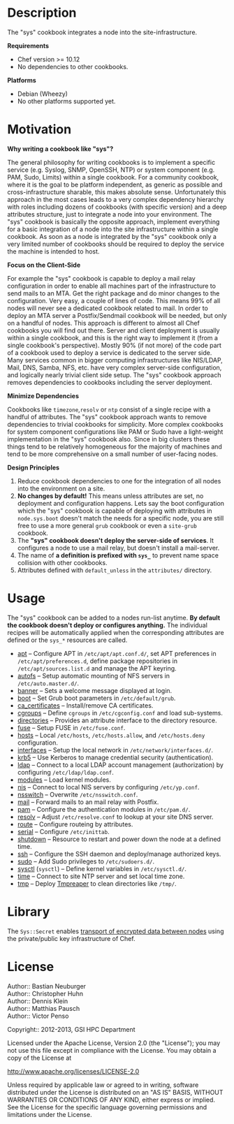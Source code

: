 # Description

The "sys" cookbook integrates a node into the site-infrastructure.

**Requirements**

* Chef version >= 10.12
* No dependencies to other cookbooks.

**Platforms**

* Debian (Wheezy)
* No other platforms supported yet.

# Motivation

**Why writing a cookbook like "sys"?**

The general philosophy for writing cookbooks is to implement a specific service (e.g. Syslog, SNMP, OpenSSH, NTP) or system component (e.g. PAM, Sudo, Limits) within a single cookbook. For a community cookbook, where it is the goal to be platform independent, as generic as possible and cross-infrastructure sharable, this makes absolute sense. Unfortunately this approach in the most cases leads to a very complex dependency hierarchy with roles including dozens of cookbooks (with specific version) and a deep attributes structure, just to integrate a node into your environment. The "sys" cookbook is basically the opposite approach, implement everything for a basic integration of a node into the site infrastructure within a single cookbook. As soon as a node is integrated by the "sys" cookbook only a very limited number of cookbooks should be required to deploy the service the machine is intended to host.

**Focus on the Client-Side**

For example the "sys" cookbook is capable to deploy a mail relay configuration in order to enable all machines part of the infrastructure to send mails to an MTA. Get the right package and do minor changes to the configuration. Very easy, a couple of lines of code. This means 99% of all nodes will never see a dedicated cookbook related to mail. In order to deploy an MTA server a Postfix/Sendmail cookbook will be needed, but only on a handful of nodes. This approach is different to almost all Chef cookbooks you will find out there. Server and client deployment is usually within a single cookbook, and this is the right way to implement it (from a single cookbook's perspective). Mostly 90% (if not more) of the code part of a cookbook used to deploy a service is dedicated to the server side. Many services common in bigger computing infrastructures like NIS/LDAP, Mail, DNS, Samba, NFS, etc. have very complex server-side configuration, and logically nearly trivial client side setup. The "sys" cookbook approach removes dependencies to cookbooks including the server deployment.

**Minimize Dependencies**

Cookbooks like `timezone`,`resolv` or `ntp` consist of a single recipe with a handful of attributes. The "sys" cookbook approach wants to remove dependencies to trivial cookbooks for simplicity. More complex cookbooks for system component configurations like PAM or Sudo have a light-weight implementation in the "sys" cookbook also. Since in big clusters these things tend to be relatively homogeneous for the majority of machines and tend to be more comprehensive on a small number of user-facing nodes.

**Design Principles**

1. Reduce cookbook dependencies to one for the integration of all nodes into the environment on a site.
2. **No changes by default!** This means unless attributes are set, no deployment and configuration happens. Lets say the boot configuration which the "sys" cookbook is capable of deploying with attributes in `node.sys.boot` doesn't match the needs for a specific node, you are still free to use a more general `grub` cookbook or even a `site-grub` cookbook.
3. The **"sys" cookbook doesn't deploy the server-side of services**. It configures a node to use a mail relay, but doesn't install a mail-server.
4. The name of **a definition is prefixed with `sys_`** to prevent name space collision with other cookbooks.
5. Attributes defined with `default_unless` in the `attributes/` directory.

# Usage

The "sys" cookbook can be added to a nodes run-list anytime. **By default the cookbook doesn't deploy or configures anything.** The individual recipes will be automatically applied when the corresponding attributes are defined or the `sys_*` resources are called.

* [apt](documents/apt.md) – Configure APT in `/etc/apt/apt.conf.d/`, set APT preferences in `/etc/apt/preferences.d`, define package repositories in `/etc/apt/sources.list.d` and manage the APT keyring.
* [autofs](documents/autofs.md) – Setup automatic mounting of NFS servers in `/etc/auto.master.d/`.
* [banner](documents/banner.md) – Sets a welcome message displayed at login. 
* [boot](documents/boot.md) – Set Grub boot parameters in `/etc/default/grub`.
* [ca_certificates](documents/ca_certificates.md) – Install/remove CA certificates.
* [cgroups](documents/cgroups.md) – Define `cgroups` in `/etc/cgconfig.conf` and load sub-systems.
* [directories](documents/directory.md) – Provides an attribute interface to the directory resource.
* [fuse](documents/fuse.md) – Setup FUSE in `/etc/fuse.conf`.
* [hosts](documents/hosts.md) – Local `/etc/hosts`, `/etc/hosts.allow`, and `/etc/hosts.deny` configuration.
* [interfaces](documents/interfaces.md) – Setup the local network in `/etc/network/interfaces.d/`.
* [krb5](documents/krb5.md) – Use Kerberos to manage credential security (authentication).
* [ldap](documents/ldap.md) – Connect to a local LDAP account management (authorization) by configuring `/etc/ldap/ldap.conf`.
* [modules](documents/modules.md) – Load kernel modules.
* [nis](documents/nis.md) – Connect to local NIS servers by configuring `/etc/yp.conf`.
* [nsswitch](documents/nsswitch.md) – Overwrite `/etc/nsswitch.conf`.
* [mail](documents/mail.md) – Forward mails to an mail relay with Postfix. 
* [pam](documents/pam.md) – Configure the authentication modules in `/etc/pam.d/`.
* [resolv](documents/resolv.md) – Adjust `/etc/resolve.conf` to lookup at your site DNS server.
* [route](documents/route.md) – Configure routeing by attributes. 
* [serial](documents/serial.md) – Configure `/etc/inittab`.
* [shutdown](documents/shutdown.md) – Resource to restart and power down the node at a defined time.
* [ssh](documents/ssh.md) – Configure the SSH daemon and deploy/manage authorized keys.
* [sudo](documents/sudo.md) – Add Sudo privileges to `/etc/sudoers.d/`.
* [sysctl](documents/sysctl.md) (`sysctl`) – Define kernel variables in `/etc/sysctl.d/`.
* [time](documents/time.md) – Connect to site NTP server and set local time zone. 
* [tmp](documents/tmp.md) – Deploy [Tmpreaper][reaper] to clean directories like `/tmp/`.

# Library

The `Sys::Secret` enables [transport of encrypted data between nodes](documents/secret.md) using the private/public key infrastructure of Chef. 


[reaper]: http://packages.debian.org/search?keywords=tmpreaper


# License

Author:: Bastian Neuburger  
Author:: Christopher Huhn  
Author:: Dennis Klein  
Author:: Matthias Pausch  
Author:: Victor Penso  

Copyright:: 2012-2013, GSI HPC Department

Licensed under the Apache License, Version 2.0 (the "License"); you may not use this file except in compliance with the License. You may obtain a copy of the License at

http://www.apache.org/licenses/LICENSE-2.0

Unless required by applicable law or agreed to in writing, software distributed under the License is distributed on an "AS IS" BASIS, WITHOUT WARRANTIES OR CONDITIONS OF ANY KIND, either express or implied. See the License for the specific language governing permissions and limitations under the License.
